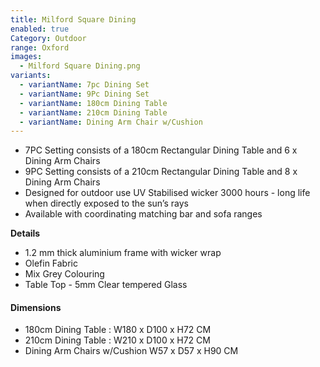 ```yaml
---
title: Milford Square Dining
enabled: true
Category: Outdoor
range: Oxford
images:
  - Milford Square Dining.png
variants:
  - variantName: 7pc Dining Set
  - variantName: 9Pc Dining Set
  - variantName: 180cm Dining Table
  - variantName: 210cm Dining Table
  - variantName: Dining Arm Chair w/Cushion
---
```

* 7PC Setting consists of a 180cm Rectangular Dining Table and 6 x Dining Arm Chairs
* 9PC Setting consists of a 210cm Rectangular Dining Table and 8 x Dining Arm Chairs
* Designed for outdoor use UV Stabilised wicker 3000 hours  - long life when directly exposed to the sun’s rays
* Available with coordinating matching bar and sofa ranges

**Details**
* 1.2 mm thick aluminium frame with wicker wrap
* Olefin Fabric
* Mix Grey Colouring
* Table Top - 5mm Clear tempered Glass


#### Dimensions
* 180cm Dining Table : W180 x D100 x H72 CM
* 210cm Dining Table : W210 x D100 x H72 CM
* Dining Arm Chairs w/Cushion W57 x D57 x H90 CM
